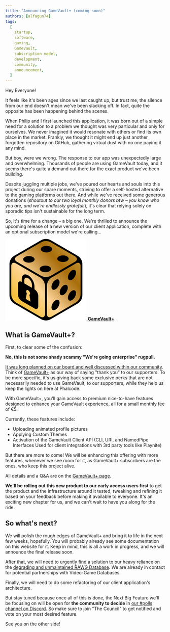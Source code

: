 ```yaml
---
title: "Announcing GameVault+ (coming soon)"
authors: [alfagun74]
tags:
  [
    startup,
    software,
    gaming,
    GameVault,
    subscription model,
    development,
    community,
    announcement,
  ]
---
```


Hey Everyone!

It feels like it's been ages since we last caught up, but trust me, the silence from our end doesn't mean we've been slacking off. In fact, quite the opposite has been happening behind the scenes.

When Philip and I first launched this application, it was born out of a simple need for a solution to a problem we thought was very particular and only for ourselves. We never imagined it would resonate with others or find its own place in the market. Frankly, we thought it might end up just another forgotten repository on GitHub, gathering virtual dust with no one paying it any mind.

But boy, were we wrong. The response to our app was unexpectedly large and overwhelming. Thousands of people are using GameVault today, and it seems there's quite a demand out there for the exact product we've been building.

Despite juggling multiple jobs, we've poured our hearts and souls into this project during our spare moments, striving to offer a self-hosted alternative to the gaming platforms out there. And while we've received some generous donations (_shoutout to our two loyal monthly donors btw – you know who you are, and we're endlessly grateful!_), it's clear that relying solely on sporadic tips isn't sustainable for the long term.

So, it's time for a change – a big one. We're thrilled to announce the upcoming release of a new version of our client application, complete with an optional subscription model we're calling...

<a class="banner" href="/docs/gamevault-plus/introduction" target="_blank" >
    <img src="/img/gamevault-plus.png" alt="GameVault+ Banner"/>
    <strong>GameVault+</strong>
</a>

## What is GameVault+?

First, to clear some of the confusion:

**No, this is not some shady scammy "We're going enterprise" rugpull.**

[It was long planned on our board and well discussed within our community](https://github.com/Phalcode/gamevault-app/issues/151). Think of [GameVault+](/docs/gamevault-plus/introduction) as our way of saying "thank you" to our supporters. To be more specific, it's us giving back some exclusive perks that are not necessarily needed to use GameVault, to our supporters, while they help us keep the lights on here at Phalcode.

With GameVault+, you'll gain access to premium nice-to-have features designed to enhance your GameVault experience, all for a small monthly fee of €5.

Currently, these features include:

- Uploading animated profile pictures
- Applying Custom Themes
- Activation of the GameVault Client API (CLI, URI, and NamedPipe Interfaces Used for client integrations with 3rd party tools like Playnite)

But there are more to come! We will be enhancing this offering with more features, whenever we see room for it, as GameVault+ subscribers are the ones, who keep this project alive.

All details and a Q&A are on the [GameVault+ page](/docs/gamevault-plus/introduction).

**We'll be rolling out this new product to our early access users first** to get the product and the infrastructure around it tested, tweaking and refining it based on your feedback before making it available to everyone. It's an exciting new chapter for us, and we can't wait to have you along for the ride.

## So what's next?

We will polish the rough edges of GameVault+ and bring it to life in the next few weeks, hopefully. You will probably already see some documentation on this website for it. Keep in mind, this is all a work in progress, and we will announce the final release soon.

After that, we will need to urgently find a solution to our heavy reliance on the [degrading and unmaintained RAWG Database](https://discord.com/channels/1100920639667306496/1134496308846137404/1217726870959820861). We are already in contact for potential partnerships with Video-Game Databases.

Finally, we will need to do some refactoring of our client application's architecture.

But stay tuned because once all of this is done, the Next Big Feature we'll be focusing on will be open for **the community to decide** in [our #polls channel on Discord](https://discord.gg/NEdNen2dSu). So make sure to join "The Council" to get notified and vote on your most desired feature.

See you on the other side!

